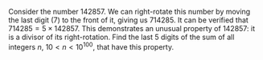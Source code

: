 Consider the number $142857$. We can right-rotate this number by moving the last digit ($7$) to the front of it, giving us $714285$.
It can be verified that $714285 = 5 \times 142857$.
This demonstrates an unusual property of $142857$: it is a divisor of its right-rotation.
Find the last $5$ digits of the sum of all integers $n$, $10 \lt n \lt 10^{100}$, that have this property.